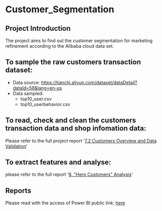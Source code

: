 # Customer_Segmentation
## Project Introduction
The project aims to find out the customer segmentation for marketing refinement according to the Alibaba cloud data set.
## To sample the raw customers transaction dataset:
- Data source: https://tianchi.aliyun.com/dataset/dataDetail?dataId=58&lang=en-us
- Data sampled: 
   - top10_user.csv
   - top10_userbehavior.csv 
## To read, check and clean the customers transaction data and shop infomation data:
  Please refer to the full project report '[7.2 Customers Overview and Data Validation](https://drive.google.com/file/d/1p0semv3jyBR_1uyRYRrX6vQ-CHp0R3w2/view?usp=sharing)'
## To extract features and analyse:
  please refer to the full report '[8. "Hero Customers" Analysis](https://drive.google.com/file/d/1p0semv3jyBR_1uyRYRrX6vQ-CHp0R3w2/view?usp=sharing)'
## Reports
   Please read with the access of Power BI public link:   [here](https://app.powerbi.com/view?r=eyJrIjoiNmRiMGVlMjMtODcwZi00NjZjLTg1NTgtY2E2YjQ1YjAyYTBmIiwidCI6ImU5N2Q5OTExLTY1OTEtNGNjMy1iYjE4LTAxYmMxNmNmOTA3ZSJ9&pageName=ReportSection)
